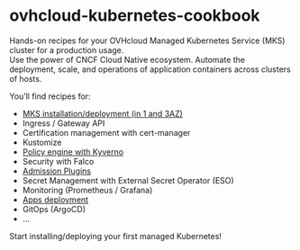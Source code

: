 # ovhcloud-kubernetes-cookbook

Hands-on recipes for your OVHcloud Managed Kubernetes Service (MKS) cluster for a production usage.<br/>
Use the power of CNCF Cloud Native ecosystem.
Automate the deployment, scale, and operations of application containers across clusters of hosts.

You’ll find recipes for:
* [MKS installation/deployment (in 1 and 3AZ)](./mks-installation/README.md)
* Ingress / Gateway API
* Certification management with cert-manager
* Kustomize
* [Policy engine with Kyverno](./kyverno/README.md)
* Security with Falco
* [Admission Plugins](./admission-plugin/README.md)
* Secret Management with External Secret Operator (ESO)
* Monitoring (Prometheus / Grafana)
* [Apps deployment](./deployment-apps/README.md)
* GitOps (ArgoCD)
* ...

Start installing/deploying your first managed Kubernetes!